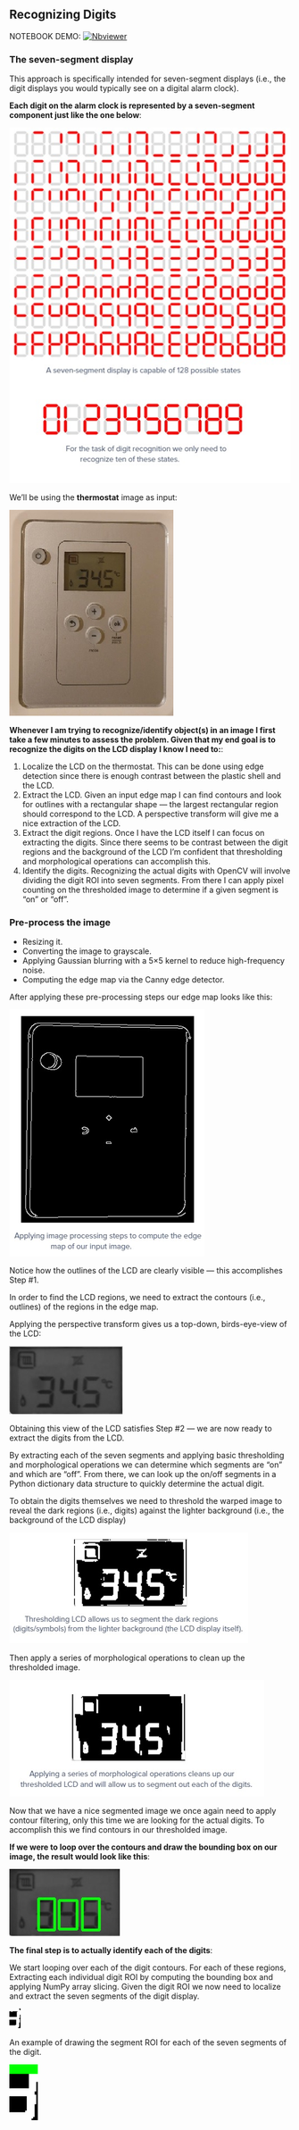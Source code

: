 ## Recognizing Digits 

NOTEBOOK DEMO:  [![Nbviewer](https://github.com/jupyter/design/blob/main/logos/Badges/nbviewer_badge.svg)](https://nbviewer.jupyter.org/github/shejz/OCR/blob/main/Recognizing%20digits%20with%20OpenCV/recognize_digits.ipynb)

### The seven-segment display
This approach is specifically intended for seven-segment displays (i.e., the digit displays you would typically see on a digital alarm clock).

**Each digit on the alarm clock is represented by a seven-segment component just like the one below**:

![](https://github.com/shejz/OCR/blob/main/Recognizing%20digits%20with%20OpenCV/seven-segment.jpg)


We’ll be using the **thermostat** image as input:

![](https://github.com/shejz/OCR/blob/main/Recognizing%20digits%20with%20OpenCV/thermostat.jpg)

**Whenever I am trying to recognize/identify object(s) in an image I first take a few minutes to assess the problem. Given that my end goal is to recognize the digits on the LCD display I know I need to:**:
1. Localize the LCD on the thermostat. This can be done using edge detection since there is enough contrast between the plastic shell and the LCD.
2. Extract the LCD. Given an input edge map I can find contours and look for outlines with a rectangular shape — the largest rectangular region should correspond to the LCD. A perspective transform will give me a nice extraction of the LCD.
3. Extract the digit regions. Once I have the LCD itself I can focus on extracting the digits. Since there seems to be contrast between the digit regions and the background of the LCD I’m confident that thresholding and morphological operations can accomplish this.
4. Identify the digits. Recognizing the actual digits with OpenCV will involve dividing the digit ROI into seven segments. From there I can apply pixel counting on the thresholded image to determine if a given segment is “on” or “off”.

### Pre-process the image

- Resizing it.
- Converting the image to grayscale.
- Applying Gaussian blurring with a 5×5 kernel to reduce high-frequency noise.
- Computing the edge map via the Canny edge detector.

After applying these pre-processing steps our edge map looks like this:

![](https://github.com/shejz/OCR/blob/main/Recognizing%20digits%20with%20OpenCV/gray-scale.jpg)

Notice how the outlines of the LCD are clearly visible — this accomplishes Step #1.

In order to find the LCD regions, we need to extract the contours (i.e., outlines) of the regions in the edge map. 

Applying the perspective transform gives us a top-down, birds-eye-view of the LCD:

![](https://github.com/shejz/OCR/blob/main/Recognizing%20digits%20with%20OpenCV/transformed.jpg)

Obtaining this view of the LCD satisfies Step #2 — we are now ready to extract the digits from the LCD.

By extracting each of the seven segments and applying basic thresholding and morphological operations we can determine which segments are “on” and which are “off”. From there, we can look up the on/off segments in a Python dictionary data structure to quickly determine the actual digit.

To obtain the digits themselves we need to threshold the warped image to reveal the dark regions (i.e., digits) against the lighter background (i.e., the background of the LCD display)

![](https://github.com/shejz/OCR/blob/main/Recognizing%20digits%20with%20OpenCV/thresh.jpg)

Then apply a series of morphological operations to clean up the thresholded image. 

![](https://github.com/shejz/OCR/blob/main/Recognizing%20digits%20with%20OpenCV/morphological.jpg)

Now that we have a nice segmented image we once again need to apply contour filtering, only this time we are looking for the actual digits. To accomplish this we find contours in our thresholded image.

**If we were to loop over the contours and draw the bounding box on our image, the result would look like this**:

![](https://github.com/shejz/OCR/blob/main/Recognizing%20digits%20with%20OpenCV/bounding_box.jpg)

**The final step is to actually identify each of the digits**:

We start looping over each of the digit contours. For each of these regions, Extracting each individual digit ROI by computing the bounding box and applying NumPy array slicing.
Given the digit ROI we now need to localize and extract the seven segments of the digit display.

![](https://github.com/shejz/OCR/blob/main/Recognizing%20digits%20with%20OpenCV/digit_reco_rois.gif)


An example of drawing the segment ROI for each of the seven segments of the digit.

![](https://github.com/shejz/OCR/blob/main/Recognizing%20digits%20with%20OpenCV/digit_reco_segments.gif)





